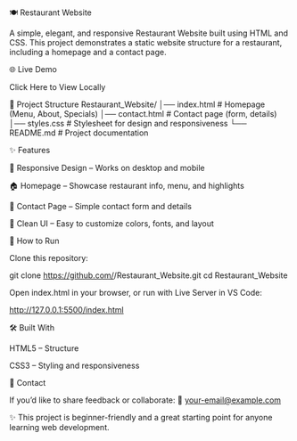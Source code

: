 🍽️ Restaurant Website

A simple, elegant, and responsive Restaurant Website built using HTML and CSS.
This project demonstrates a static website structure for a restaurant, including a homepage and a contact page.

🌐 Live Demo

Click Here to View Locally

📂 Project Structure
Restaurant_Website/
│── index.html        # Homepage (Menu, About, Specials)
│── contact.html      # Contact page (form, details)
│── styles.css        # Stylesheet for design and responsiveness
└── README.md         # Project documentation

✨ Features

📱 Responsive Design – Works on desktop and mobile

🏠 Homepage – Showcase restaurant info, menu, and highlights

📩 Contact Page – Simple contact form and details

🎨 Clean UI – Easy to customize colors, fonts, and layout

🚀 How to Run

Clone this repository:

git clone https://github.com/<your-username>/Restaurant_Website.git
cd Restaurant_Website


Open index.html in your browser,
or run with Live Server in VS Code:

http://127.0.0.1:5500/index.html

🛠️ Built With

HTML5 – Structure

CSS3 – Styling and responsiveness

📧 Contact

If you’d like to share feedback or collaborate:
📩 your-email@example.com

✨ This project is beginner-friendly and a great starting point for anyone learning web development.
